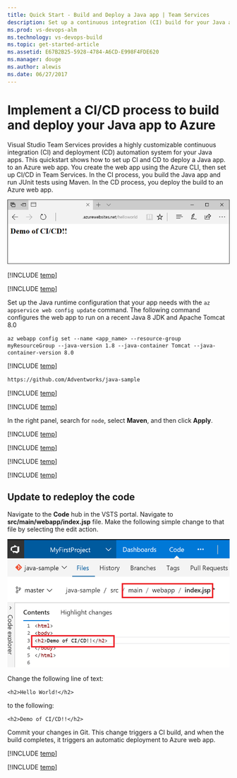 ```yaml
---
title: Quick Start - Build and Deploy a Java app | Team Services
description: Set up a continuous integration (CI) build for your Java app, and then a continuous deployment (CD) release to Azure using Visual Studio Team Services
ms.prod: vs-devops-alm
ms.technology: vs-devops-build
ms.topic: get-started-article
ms.assetid: E67B2B25-5928-4784-A6CD-E998F4FDE620
ms.manager: douge
ms.author: alewis
ms.date: 06/27/2017
---
```


# Implement a CI/CD process to build and deploy your Java app to Azure

Visual Studio Team Services provides a highly customizable continuous integration (CI) and deployment (CD) automation system for your 
Java apps.
This quickstart shows how to set up CI and CD to deploy
a Java app. 
to an Azure web app. 
You create the web app using the Azure CLI, then set up CI/CD in Team Services.
In the CI process, you build the Java app and run JUnit tests using Maven. In the CD process, you deploy the build to an Azure web app.

![java web app](_img/java-web-app.png)

[!INCLUDE [temp](../get-started/_shared/vsts-and-azure-setup.md)]

[!INCLUDE [temp](../apps/_shared/create-azure-web-app.md)]

Set up the Java runtime configuration that your app needs with the `az appservice web config update` command. The following command configures the web app to run on a recent Java 8 JDK and Apache Tomcat 8.0

```azurecli-interactive
az webapp config set --name <app_name> --resource-group myResourceGroup --java-version 1.8 --java-container Tomcat --java-container-version 8.0
```

[!INCLUDE [temp](../get-started/_shared/import-code-1.md)]

```bash
https://github.com/Adventworks/java-sample
```

[!INCLUDE [temp](../get-started/_shared/import-code-2.md)]

[!INCLUDE [temp](../apps/_shared/set-up-ci-1.md)]

In the right panel, search for `node`, select **Maven**, and then click **Apply**.

[!INCLUDE [temp](../apps/_shared/set-up-ci-2.md)]

[!INCLUDE [temp](../apps/_shared/set-up-cd-1.md)]

[!INCLUDE [temp](../apps/_shared/set-up-cd-2.md)]

[!INCLUDE [temp](../apps/_shared/set-up-cd-3.md)]

## Update to redeploy the code

Navigate to the **Code** hub in the VSTS portal. Navigate to **src/main/webapp/index.jsp** file. Make the following simple change to that file by selecting the edit action.

![Screenshot showing update to code](./_img/cicd-get-started-update-code.png)

Change the following line of text:
```
<h2>Hello World!</h2>
```

to the following:
```
<h2>Demo of CI/CD!!</h2>
```

Commit your changes in Git. This change triggers a CI build, and when the build completes, it triggers an automatic deployment to Azure web app.

[!INCLUDE [temp](../get-started/_shared/browse-to-web-app.md)]

[!INCLUDE [temp](../get-started/_shared/clean-up-resources.md)]
